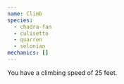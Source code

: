 ```yaml
---
name: Climb
species:
  - chadra-fan
  - culisetto
  - quarren
  - selonian
mechanics: []
---
```

You have a climbing speed of 25 feet.
